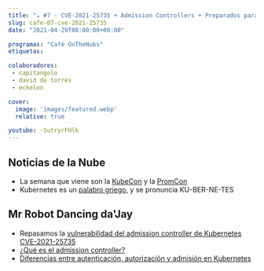```yaml
---
title: "☕️ #7 - CVE-2021-25735 + Admission Controllers + Preparados para la KubeCon y PromCon 2021"
slug: cafe-07-cve-2021-25735
date: "2021-04-29T08:00:00+00:00"

programas: "Café OnTheNubs"
etiquetas:

colaboradores:
 - capitangolo
 - david de torres
 - eckelon

cover:
  image: 'images/featured.webp'
  relative: true

youtube: -SutryrFHlk
---
```


## Noticias de la Nube
* La semana que viene son la [KubeCon](https://events.linuxfoundation.org/kubecon-cloudnativecon-europe/) y la [PromCon](https://promcon.io/2021-online/)
* Kubernetes es un [palabro griego](https://en.wiktionary.org/wiki/%CE%BA%CF%85%CE%B2%CE%B5%CF%81%CE%BD%CE%AE%CF%84%CE%B7%CF%82), y se pronuncia KU-BER-NE-TES

## Mr Robot Dancing da'Jay
* Repasamos la [vulnerabilidad del admission controller de Kubernetes CVE-2021-25735](https://sysdig.com/blog/cve-2021-25735-kubernetes-admission-bypass/)
* [¿Qué es el admission controller?](https://sysdig.com/blog/kubernetes-admission-controllers/)
* [Diferencias entre autenticación, autorización y admisión en Kubernetes](https://kubernetes.io/docs/concepts/security/controlling-access/)
